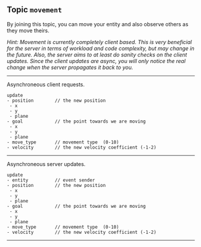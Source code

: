 ## Topic `movement`

By joining this topic, you can move your entity and also observe others as they move theirs.

_Hint: Movement is currently completely client based. This is very beneficial for the server in terms
of workload and code complexity, but may change in the future. Also, the server aims to at least do sanity
checks on the client updates. Since the client updates are async, you will only notice the real change
when the server propagates it back to you._

---

Asynchroneous client requests.

```
update
- position        // the new position
 - x
 - y
 - plane
- goal            // the point towards we are moving
 - x
 - y
 - plane
- move_type       // movement type  (0-10)
- velocity        // the new velocity coefficient (-1-2)
```

---

Asynchroneous server updates.

```
update
- entity          // event sender
- position        // the new position
 - x
 - y
 - plane
- goal            // the point towards we are moving
 - x
 - y
 - plane
- move_type       // movement type  (0-10)
- velocity        // the new velocity coefficient (-1-2)
```

---
